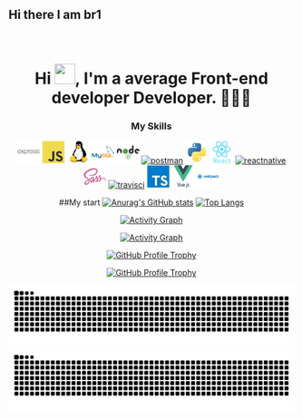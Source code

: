 ## Hi there I am br1
<div align="center">    

# Hi <img height="36px" width="36px" src="https://user-images.githubusercontent.com/18350557/176309783-0785949b-9127-417c-8b55-ab5a4333674e.gif">, I'm a average Front-end developer Developer. 🧑🏻‍💻

### My Skills
<a href="https://expressjs.com" target="_blank" rel="noreferrer"><img src="https://raw.githubusercontent.com/devicons/devicon/master/icons/express/express-original-wordmark.svg" alt="express" width="40" height="40" /></a>
<a href="https://developer.mozilla.org/en-US/docs/Web/JavaScript" target="_blank" rel="noreferrer"><img src="https://raw.githubusercontent.com/devicons/devicon/master/icons/javascript/javascript-original.svg" alt="javascript" width="40" height="40" /></a>
<a href="https://www.linux.org/" target="_blank" rel="noreferrer"><img src="https://raw.githubusercontent.com/devicons/devicon/master/icons/linux/linux-original.svg" alt="linux" width="40" height="40" /></a>
<a href="https://www.mysql.com/" target="_blank" rel="noreferrer"><img src="https://raw.githubusercontent.com/devicons/devicon/master/icons/mysql/mysql-original-wordmark.svg" alt="mysql" width="40" height="40" /></a>
<a href="https://nodejs.org" target="_blank" rel="noreferrer"><img src="https://raw.githubusercontent.com/devicons/devicon/master/icons/nodejs/nodejs-original-wordmark.svg" alt="nodejs" width="40" height="40" /></a>
<a href="https://postman.com" target="_blank" rel="noreferrer"><img src="https://www.vectorlogo.zone/logos/getpostman/getpostman-icon.svg" alt="postman" width="40" height="40" /></a>
<a href="https://www.python.org" target="_blank" rel="noreferrer"><img src="https://raw.githubusercontent.com/devicons/devicon/master/icons/python/python-original.svg" alt="python" width="40" height="40" /></a>
<a href="https://reactjs.org/" target="_blank" rel="noreferrer"><img src="https://raw.githubusercontent.com/devicons/devicon/master/icons/react/react-original-wordmark.svg" alt="react" width="40" height="40" /></a>
<a href="https://reactnative.dev/" target="_blank" rel="noreferrer"><img src="https://reactnative.dev/img/header_logo.svg" alt="reactnative" width="40" height="40" /></a>
<a href="https://sass-lang.com" target="_blank" rel="noreferrer"><img src="https://raw.githubusercontent.com/devicons/devicon/master/icons/sass/sass-original.svg" alt="sass" width="40" height="40" /></a>
<a href="https://travis-ci.org" target="_blank" rel="noreferrer"><img src="https://www.vectorlogo.zone/logos/travis-ci/travis-ci-icon.svg" alt="travisci" width="40" height="40" /></a>
<a href="https://www.typescriptlang.org/" target="_blank" rel="noreferrer"><img src="https://raw.githubusercontent.com/devicons/devicon/master/icons/typescript/typescript-original.svg" alt="typescript" width="40" height="40" /></a>
<a href="https://vuejs.org/" target="_blank" rel="noreferrer"><img src="https://raw.githubusercontent.com/devicons/devicon/master/icons/vuejs/vuejs-original-wordmark.svg" alt="vuejs" width="40" height="40" /></a>
<a href="https://webpack.js.org" target="_blank" rel="noreferrer"><img src="https://raw.githubusercontent.com/devicons/devicon/d00d0969292a6569d45b06d3f350f463a0107b0d/icons/webpack/webpack-original-wordmark.svg" alt="webpack" width="40" height="40" /></a>

##My start
[![Anurag's GitHub stats](https://github-readme-stats.vercel.app/api?username=br1nosense)](https://github.com/anuraghazra/github-readme-stats)
[![Top Langs](https://github-readme-stats.vercel.app/api/top-langs/?username=br1nosense&layout=compact)](https://github.com/anuraghazra/github-readme-stats)

[![Activity Graph](https://github-readme-activity-graph.vercel.app/graph?username=br1nosense&theme=rogue&bg_color=ffffff#gh-light-mode-only)](https://github-readme-activity-graph.vercel.app/graph?username=br1nosense&theme=rogue&bg_color=ffffff#gh-light-mode-only)

[![Activity Graph](https://github-readme-activity-graph.vercel.app/graph?username=br1nosense&theme=vue#gh-dark-mode-only)](https://github-readme-activity-graph.vercel.app/graph?username=br1nosense&theme=vue#gh-dark-mode-only)

[![GitHub Profile Trophy](https://github-profile-trophy.vercel.app/?username=br1nosense&title=-Reviews)](https://github-profile-trophy.vercel.app/?username=br1nosense&title=-Reviews#gh-light-mode-only)

[![GitHub Profile Trophy](https://github-profile-trophy.vercel.app/?username=br1nosense&title=-Reviews&theme=onedark)](https://github-profile-trophy.vercel.app/?username=br1nosense&title=-Reviews&theme=onedark#gh-dark-mode-only)

![GitHub Snake Light](https://raw.githubusercontent.com/br1nosense/br1nosense/output/github-contribution-grid-snake.svg#gh-light-mode-only)
![GitHub Snake Dark](https://raw.githubusercontent.com/br1nosense/br1nosense/output/github-contribution-grid-snake-dark.svg#gh-dark-mode-only)


</div>  
